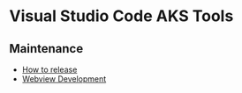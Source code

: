 # Visual Studio Code AKS Tools

## Maintenance

* [How to release](maintenance/README.md)
* [Webview Development](./webview-development.md)

